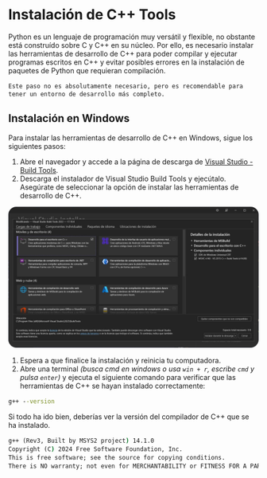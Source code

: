 # Instalación de C++ Tools

Python es un lenguaje de programación muy versátil y flexible, no obstante está construído sobre C y C++ en su núcleo. Por ello, es necesario instalar las herramientas de desarrollo de C++ para poder compilar y ejecutar programas escritos en C++ y evitar posibles errores en la instalación de paquetes de Python que requieran compilación.

```{note}
Este paso no es absolutamente necesario, pero es recomendable para tener un entorno de desarrollo más completo.
```

## Instalación en Windows

Para instalar las herramientas de desarrollo de C++ en Windows, sigue los siguientes pasos:

1. Abre el navegador y accede a la página de descarga de [Visual Studio - Build Tools](https://visualstudio.microsoft.com/downloads/?q=build+tools).
2. Descarga el instalador de Visual Studio Build Tools y ejecútalo. Asegúrate de seleccionar la opción de instalar las herramientas de desarrollo de C++.

<img src="../../_static/images/tema_01/cpp_tools_install.png" style='border-radius: 1rem;'/>

1. Espera a que finalice la instalación y reinicia tu computadora.
2. Abre una terminal *(busca cmd en windows o usa `win + r`, escribe `cmd` y pulsa `enter`)* y ejecuta el siguiente comando para verificar que las herramientas de C++ se hayan instalado correctamente:

```cmd
g++ --version
```

Si todo ha ido bien, deberías ver la versión del compilador de C++ que se ha instalado.

<!-- Código que no es copiable -->
```cmd
g++ (Rev3, Built by MSYS2 project) 14.1.0
Copyright (C) 2024 Free Software Foundation, Inc.
This is free software; see the source for copying conditions.
There is NO warranty; not even for MERCHANTABILITY or FITNESS FOR A PARTICULAR PURPOSE.
```
